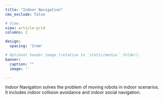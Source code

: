 ```yaml
---
title: "Indoor Navigation"
cms_exclude: false

# View.
view: article-grid
columns: 2

design:
  spacing: '1rem'

# Optional header image (relative to `static/media/` folder).
banner:
  caption: ""
  image: ''

---
```

<!-- ![Research Cover Image](/media/indoornavigation.jpg) -->
Indoor Navigation solves the problem of moving robots in indoor scenarios. It includes indoor collision avoidance and indoor social navigation.